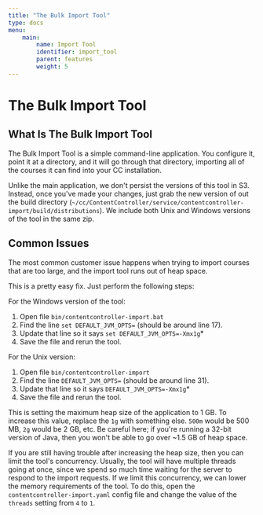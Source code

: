 ```yaml
---
title: "The Bulk Import Tool"
type: docs
menu:
    main:
        name: Import Tool
        identifier: import_tool
        parent: features
        weight: 5
---
```


# The Bulk Import Tool

## What Is The Bulk Import Tool

The Bulk Import Tool is a simple command-line application. You configure it, point it at a directory, and it will go through that directory, importing all of the courses it can find into your CC installation.

Unlike the main application, we don't persist the versions of this tool in S3. Instead, once you've made your changes, just grab the new version of out the build directory (`~/cc/ContentController/service/contentcontroller-import/build/distributions`). We include both Unix and Windows versions of the tool in the same zip.

## Common Issues

The most common customer issue happens when trying to import courses that are too large, and the import tool runs out of heap space.

This is a pretty easy fix. Just perform the following steps:

For the Windows version of the tool:
1. Open file `bin/contentcontroller-import.bat`
2. Find the line `set DEFAULT_JVM_OPTS=` (should be around line 17).
3. Update that line so it says `set DEFAULT_JVM_OPTS=-Xmx1g`*
4. Save the file and rerun the tool.

For the Unix version:
1. Open file `bin/contentcontroller-import`
2. Find the line `DEFAULT_JVM_OPTS=` (should be around line 31).
3. Update that line so it says `DEFAULT_JVM_OPTS=-Xmx1g`*
4. Save the file and rerun the tool.

This is setting the maximum heap size of the application to 1 GB. To increase this value, replace the `1g` with something else. `500m` would be 500 MB, `2g` would be 2 GB, etc. Be careful here; if you're running a 32-bit version of Java, then you won't be able to go over ~1.5 GB of heap space.

If you are still having trouble after increasing the heap size, then you can limit the tool's concurrency. Usually, the tool will have multiple threads going at once, since we spend so much time waiting for the server to respond to the import requests. If we limit this concurrency, we can lower the memory requirements of the tool. To do this, open the `contentcontroller-import.yaml` config file and change the value of the `threads` setting from `4` to `1`.